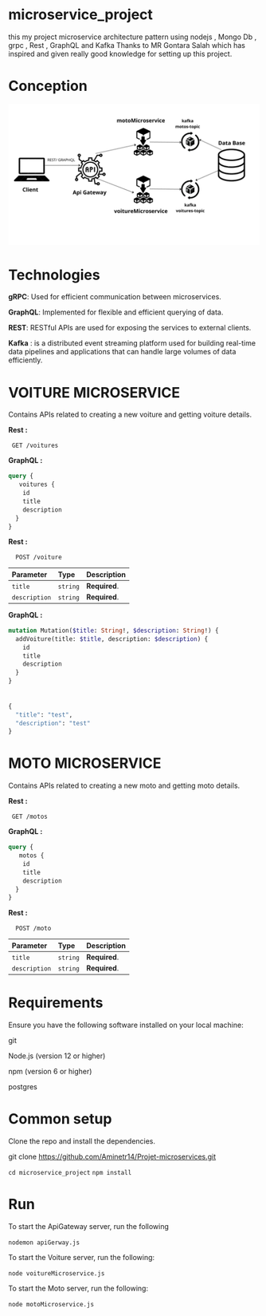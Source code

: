 # microservice_project

this my project  microservice architecture pattern using nodejs , Mongo Db  , grpc , Rest , GraphQL and Kafka
Thanks to MR Gontara Salah which has inspired and given really good knowledge for setting up this project.

# Conception


![image!](Diagram1.jpg)


# Technologies
**gRPC**: Used for efficient communication between microservices.


**GraphQL**: Implemented for flexible and efficient querying of data.


**REST**: RESTful APIs are used for exposing the services to external clients.

**Kafka** : is a distributed event streaming platform used for building real-time data pipelines and applications that can handle large volumes of data efficiently.


# VOITURE MICROSERVICE
Contains APIs related to creating a new voiture and getting voiture details.

**Rest :**


```http
 GET /voitures

```
**GraphQL :**


```graphql
query {
   voitures {
    id
    title
    description
  }
}

```

**Rest :**


```http
  POST /voiture

```

| Parameter   | Type     | Description                       |
| :-----------| :------- | :-------------------------------- |
| `title`      | `string` | **Required**.                     |
| `description`    | `string` | **Required**.                     |

**GraphQL :**

```graphql
mutation Mutation($title: String!, $description: String!) {
  addVoiture(title: $title, description: $description) {
    id
    title
    description
  }
}


{
  "title": "test",
  "description": "test"
}


```

# MOTO MICROSERVICE

Contains APIs related to creating a new moto and getting moto details.


**Rest :**


```http
 GET /motos

```

**GraphQL :**


```graphql
query {
   motos {
    id
    title
    description
  }
}

```
**Rest :**


```http
  POST /moto

```

| Parameter        | Type     | Description                       |
| :----------------| :------- | :-------------------------------- |
| `title`           | `string` | **Required**.                     |
| `description`    | `string` | **Required**.                     |




# Requirements

Ensure you have the following software installed on your local machine:

git

Node.js (version 12 or higher)

npm (version 6 or higher)

postgres

# Common setup

Clone the repo and install the dependencies.

git clone https://github.com/Aminetr14/Projet-microservices.git

`cd microservice_project`
`npm install`

# Run

To start the ApiGateway server, run the following

`nodemon apiGerway.js`

To start the Voiture server, run the following:


`node voitureMicroservice.js`


To start the Moto server, run the following:


`node motoMicroservice.js`

